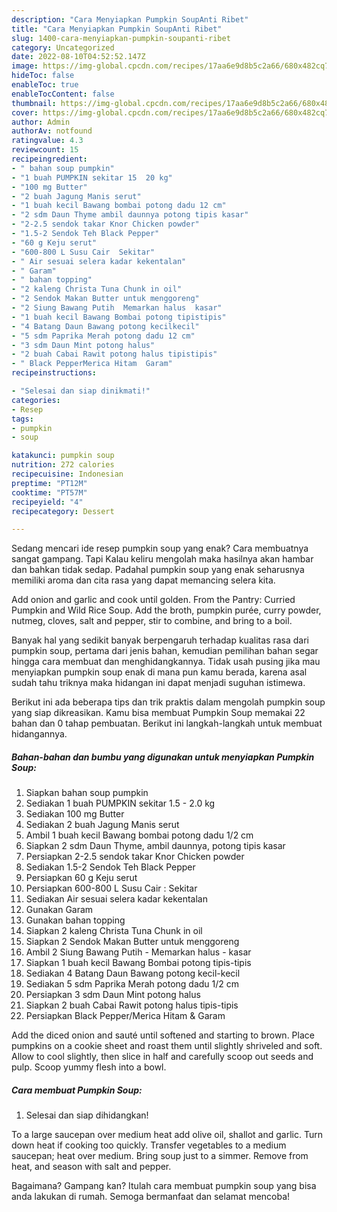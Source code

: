 ```yaml
---
description: "Cara Menyiapkan Pumpkin SoupAnti Ribet"
title: "Cara Menyiapkan Pumpkin SoupAnti Ribet"
slug: 1400-cara-menyiapkan-pumpkin-soupanti-ribet
category: Uncategorized
date: 2022-08-10T04:52:52.147Z
image: https://img-global.cpcdn.com/recipes/17aa6e9d8b5c2a66/680x482cq70/pumpkin-soup-foto-resep-utama.jpg
hideToc: false
enableToc: true
enableTocContent: false
thumbnail: https://img-global.cpcdn.com/recipes/17aa6e9d8b5c2a66/680x482cq70/pumpkin-soup-foto-resep-utama.jpg
cover: https://img-global.cpcdn.com/recipes/17aa6e9d8b5c2a66/680x482cq70/pumpkin-soup-foto-resep-utama.jpg
author: Admin
authorAv: notfound
ratingvalue: 4.3
reviewcount: 15
recipeingredient:
- " bahan soup pumpkin"
- "1 buah PUMPKIN sekitar 15  20 kg"
- "100 mg Butter"
- "2 buah Jagung Manis serut"
- "1 buah kecil Bawang bombai potong dadu 12 cm"
- "2 sdm Daun Thyme ambil daunnya potong tipis kasar"
- "2-2.5 sendok takar Knor Chicken powder"
- "1.5-2 Sendok Teh Black Pepper"
- "60 g Keju serut"
- "600-800 L Susu Cair  Sekitar"
- " Air sesuai selera kadar kekentalan"
- " Garam"
- " bahan topping"
- "2 kaleng Christa Tuna Chunk in oil"
- "2 Sendok Makan Butter untuk menggoreng"
- "2 Siung Bawang Putih  Memarkan halus  kasar"
- "1 buah kecil Bawang Bombai potong tipistipis"
- "4 Batang Daun Bawang potong kecilkecil"
- "5 sdm Paprika Merah potong dadu 12 cm"
- "3 sdm Daun Mint potong halus"
- "2 buah Cabai Rawit potong halus tipistipis"
- " Black PepperMerica Hitam  Garam"
recipeinstructions:

- "Selesai dan siap dinikmati!"
categories:
- Resep
tags:
- pumpkin
- soup

katakunci: pumpkin soup 
nutrition: 272 calories
recipecuisine: Indonesian
preptime: "PT12M"
cooktime: "PT57M"
recipeyield: "4"
recipecategory: Dessert

---
```



Sedang mencari ide resep pumpkin soup yang enak? Cara membuatnya sangat gampang. Tapi Kalau keliru mengolah maka hasilnya akan hambar dan bahkan tidak sedap. Padahal pumpkin soup yang enak seharusnya memiliki aroma dan cita rasa yang dapat memancing selera kita.


Add onion and garlic and cook until golden. From the Pantry: Curried Pumpkin and Wild Rice Soup. Add the broth, pumpkin purée, curry powder, nutmeg, cloves, salt and pepper, stir to combine, and bring to a boil.

Banyak hal yang sedikit banyak berpengaruh terhadap kualitas rasa dari pumpkin soup, pertama dari jenis bahan, kemudian pemilihan bahan segar hingga cara membuat dan menghidangkannya. Tidak usah pusing jika mau menyiapkan pumpkin soup enak di mana pun kamu berada, karena asal sudah tahu triknya maka hidangan ini dapat menjadi suguhan istimewa.


Berikut ini ada beberapa tips dan trik praktis dalam mengolah pumpkin soup yang siap dikreasikan. Kamu bisa membuat Pumpkin Soup memakai 22 bahan dan 0 tahap pembuatan. Berikut ini langkah-langkah untuk membuat hidangannya.

<!--inarticleads1-->

##### Bahan-bahan dan bumbu yang digunakan untuk menyiapkan Pumpkin Soup:

1. Siapkan  bahan soup pumpkin
1. Sediakan 1 buah PUMPKIN sekitar 1.5 - 2.0 kg
1. Sediakan 100 mg Butter
1. Sediakan 2 buah Jagung Manis serut
1. Ambil 1 buah kecil Bawang bombai potong dadu 1/2 cm
1. Siapkan 2 sdm Daun Thyme, ambil daunnya, potong tipis kasar
1. Persiapkan 2-2.5 sendok takar Knor Chicken powder
1. Sediakan 1.5-2 Sendok Teh Black Pepper
1. Persiapkan 60 g Keju serut
1. Persiapkan 600-800 L Susu Cair : Sekitar
1. Sediakan  Air sesuai selera kadar kekentalan
1. Gunakan  Garam
1. Gunakan  bahan topping
1. Siapkan 2 kaleng Christa Tuna Chunk in oil
1. Siapkan 2 Sendok Makan Butter untuk menggoreng
1. Ambil 2 Siung Bawang Putih - Memarkan halus - kasar
1. Siapkan 1 buah kecil Bawang Bombai potong tipis-tipis
1. Sediakan 4 Batang Daun Bawang potong kecil-kecil
1. Sediakan 5 sdm Paprika Merah potong dadu 1/2 cm
1. Persiapkan 3 sdm Daun Mint potong halus
1. Siapkan 2 buah Cabai Rawit potong halus tipis-tipis
1. Persiapkan  Black Pepper/Merica Hitam &amp; Garam


Add the diced onion and sauté until softened and starting to brown. Place pumpkins on a cookie sheet and roast them until slightly shriveled and soft. Allow to cool slightly, then slice in half and carefully scoop out seeds and pulp. Scoop yummy flesh into a bowl. 

<!--inarticleads2-->

##### Cara membuat Pumpkin Soup:


1. Selesai dan siap dihidangkan!

To a large saucepan over medium heat add olive oil, shallot and garlic. Turn down heat if cooking too quickly. Transfer vegetables to a medium saucepan; heat over medium. Bring soup just to a simmer. Remove from heat, and season with salt and pepper. 

Bagaimana? Gampang kan? Itulah cara membuat pumpkin soup yang bisa anda lakukan di rumah. Semoga bermanfaat dan selamat mencoba!
